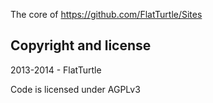 The core of https://github.com/FlatTurtle/Sites

Copyright and license
---------------------

2013-2014 - FlatTurtle

Code is licensed under AGPLv3
